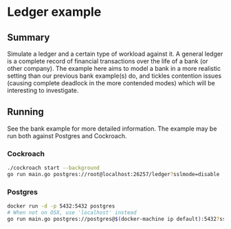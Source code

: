 # Ledger example

## Summary

Simulate a ledger and a certain type of workload against it.
A general ledger is a complete record of financial transactions over the life
of a bank (or other company).
The example here aims to model a bank in a more realistic setting than our
previous bank example(s) do, and tickles contention issues (causing complete
deadlock in the more contended modes) which will be interesting to investigate.

## Running

See the bank example for more detailed information.
The example may be run both against Postgres and Cockroach.

### Cockroach

```bash
./cockroach start --background
go run main.go postgres://root@localhost:26257/ledger?sslmode=disable
```

### Postgres

```bash
docker run -d -p 5432:5432 postgres
# When not on OSX, use 'localhost' instead
go run main.go postgres://postgres@$(docker-machine ip default):5432?sslmode=disable
```
